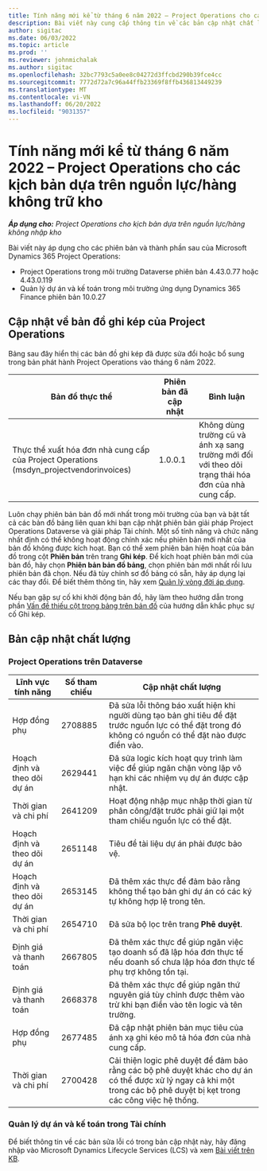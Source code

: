 ```yaml
---
title: Tính năng mới kể từ tháng 6 năm 2022 – Project Operations cho các kịch bản dựa trên nguồn lực/hàng không trữ kho
description: Bài viết này cung cấp thông tin về các bản cập nhật chất lượng có trong bản phát hành tháng 6 năm 2022 của Microsoft Dynamics 365 Project Operations cho các kịch bản dựa trên nguồn lực/hàng không nhập kho.
author: sigitac
ms.date: 06/03/2022
ms.topic: article
ms.prod: ''
ms.reviewer: johnmichalak
ms.author: sigitac
ms.openlocfilehash: 32bc7793c5a0ee8c04272d3ffcbd290b39fce4cc
ms.sourcegitcommit: 7772d72a7c96a44ffb23369f8ffb436813449239
ms.translationtype: MT
ms.contentlocale: vi-VN
ms.lasthandoff: 06/20/2022
ms.locfileid: "9031357"
---
```

# <a name="whats-new-june-2022---project-operations-for-resourcenon-stocked-based-scenarios"></a>Tính năng mới kể từ tháng 6 năm 2022 – Project Operations cho các kịch bản dựa trên nguồn lực/hàng không trữ kho

_**Áp dụng cho:** Project Operations cho kịch bản dựa trên nguồn lực/hàng không nhập kho_

Bài viết này áp dụng cho các phiên bản và thành phần sau của Microsoft Dynamics 365 Project Operations:

- Project Operations trong môi trường Dataverse phiên bản 4.43.0.77 hoặc 4.43.0.119
- Quản lý dự án và kế toán trong môi trường ứng dụng Dynamics 365 Finance phiên bản 10.0.27

## <a name="project-operations-dual-write-maps-updates"></a>Cập nhật về bản đồ ghi kép của Project Operations

Bảng sau đây hiển thị các bản đồ ghi kép đã được sửa đổi hoặc bổ sung trong bản phát hành Project Operations vào tháng 6 năm 2022.

| Bản đồ thực thể | Phiên bản đã cập nhật | Bình luận |
| --- | --- | --- |
| Thực thể xuất hóa đơn nhà cung cấp của Project Operations (msdyn_projectvendorinvoices) | 1.0.0.1 | Không dùng trường cũ và ánh xạ sang trường mới đối với theo dõi trạng thái hóa đơn của nhà cung cấp. |

Luôn chạy phiên bản bản đồ mới nhất trong môi trường của bạn và bật tất cả các bản đồ bảng liên quan khi bạn cập nhật phiên bản giải pháp Project Operations Dataverse và giải pháp Tài chính. Một số tính năng và chức năng nhất định có thể không hoạt động chính xác nếu phiên bản mới nhất của bản đồ không được kích hoạt. Bạn có thể xem phiên bản hiện hoạt của bản đồ trong cột **Phiên bản** trên trang **Ghi kép**. Để kích hoạt phiên bản mới của bản đồ, hãy chọn **Phiên bản bản đồ bảng**, chọn phiên bản mới nhất rồi lưu phiên bản đã chọn. Nếu đã tùy chỉnh sơ đồ bảng có sẵn, hãy áp dụng lại các thay đổi. Để biết thêm thông tin, hãy xem [Quản lý vòng đời áp dụng](/dynamics365/fin-ops-core/dev-itpro/data-entities/dual-write/app-lifecycle-management).

Nếu bạn gặp sự cố khi khởi động bản đồ, hãy làm theo hướng dẫn trong phần [Vấn đề thiếu cột trong bảng trên bản đồ](/dynamics365/fin-ops-core/dev-itpro/data-entities/dual-write/dual-write-troubleshooting-finops-upgrades#missing-table-columns-issue-on-maps) của hướng dẫn khắc phục sự cố Ghi kép.

## <a name="quality-updates"></a>Bản cập nhật chất lượng

### <a name="project-operations-on-dataverse"></a>Project Operations trên Dataverse

| Lĩnh vực tính năng | Số tham chiếu | Cập nhật chất lượng |
| --- | --- | --- |
| Hợp đồng phụ | 2708885 | Đã sửa lỗi thông báo xuất hiện khi người dùng tạo bản ghi tiêu đề đặt trước nguồn lực có thể đặt trong đó không có nguồn có thể đặt nào được điền vào. |
| Hoạch định và theo dõi dự án | 2629441 | Đã sửa logic kích hoạt quy trình làm việc để giúp ngăn chặn vòng lặp vô hạn khi các nhiệm vụ dự án được cập nhật. |
| Thời gian và chi phí | 2641209 | Hoạt động nhập mục nhập thời gian từ phân công/đặt trước phải giữ lại một tham chiếu nguồn lực có thể đặt. |
| Hoạch định và theo dõi dự án | 2651148 | Tiêu đề tài liệu dự án phải được bảo vệ.|
| Hoạch định và theo dõi dự án | 2653145 | Đã thêm xác thực để đảm bảo rằng không thể tạo bản ghi dự án có các ký tự không hợp lệ trong tên. |
| Thời gian và chi phí | 2654710 | Đã sửa bộ lọc trên trang **Phê duyệt**. |
| Định giá và thanh toán | 2667805 | Đã thêm xác thực để giúp ngăn việc tạo doanh số đã lập hóa đơn thực tế nếu doanh số chưa lập hóa đơn thực tế phụ trợ không tồn tại. |
| Định giá và thanh toán | 2668378 | Đã thêm xác thực để giúp ngăn thứ nguyên giá tùy chỉnh được thêm vào trừ khi bạn điền vào tên logic và tên trường. |
| Hợp đồng phụ | 2677485 | Đã cập nhật phiên bản mục tiêu của ánh xạ ghi kéo mô tả hóa đơn của nhà cung cấp. |
| Thời gian và chi phí | 2700428 | Cải thiện logic phê duyệt để đảm bảo rằng các bộ phê duyệt khác cho dự án có thể được xử lý ngay cả khi một trong các bộ phê duyệt bị kẹt trong các công việc hệ thống. |

### <a name="project-management-and-accounting-in-finance"></a>Quản lý dự án và kế toán trong Tài chính

Để biết thông tin về các bản sửa lỗi có trong bản cập nhật này, hãy đăng nhập vào Microsoft Dynamics Lifecycle Services (LCS) và xem [Bài viết trên KB](https://fix.lcs.dynamics.com/Issue/Details?bugId=673271).
